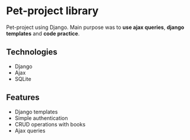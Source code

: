 # Pet-project library
Pet-project using Django. Main purpose was to **use ajax queries**, **django templates** and **code practice**.
## Technologies
- Django
- Ajax
- SQLite
## Features
- Django templates
- Simple authentication
- CRUD operations with books
- Ajax queries
